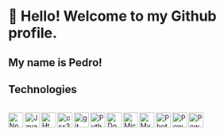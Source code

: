 # 👋 Hello! Welcome to my Github profile.
## My name is Pedro!

## Technologies
<div style: "display: inline_block"><br>
<img align="left" alt="Nodejs " title="Nodejs " width="30px" style="padding-right 10px" src="https://upload.wikimedia.org/wikipedia/commons/d/d9/Node.js_logo.svg" />
<img align="left" alt="JavaScript" title="JavaScript" width="30px" style="padding-right 10px" src="https://cdn.jsdelivr.net/gh/devicons/devicon@latest/icons/javascript/javascript-plain.svg"" />
<img align="left" alt="Html5" title="Html5" width="30px" style="padding-right 10px" src="https://cdn.jsdelivr.net/gh/devicons/devicon@latest/icons/html5/html5-original.svg" />
<img align="left" alt="css3" title="css3" width="30px" style="padding-right 10px" src="https://cdn.jsdelivr.net/gh/devicons/devicon@latest/icons/css3/css3-original.svg" />
<img align="left" alt ="git" title="git" width="30px" style="padding-right 10px" src="https://upload.wikimedia.org/wikipedia/commons/3/3f/Git_icon.svg" />
<img align="left" alt="Python" title="Python" width="30px" style="padding-right 10px" src="https://upload.wikimedia.org/wikipedia/commons/c/c3/Python-logo-notext.svg" />
<img align="left" alt="Docker" title="Docker" width="30px" style="padding-right 10px" src="https://www.svgrepo.com/show/331370/docker.svg" />
<img loading="lazy" align="left" alt="Microsoft PowerAutomate" title="Microsoft PowerAutomate" width="30px" style="padding-right 10px" src="https://upload.wikimedia.org/wikipedia/commons/4/4d/Microsoft_Power_Automate.svg" />
<img align="left" alt="MySQL" title="MySQL" width="30px" style="padding-right 10px" src="https://cdn.jsdelivr.net/gh/devicons/devicon@latest/icons/mysql/mysql-original.svg" />
<img align="left" alt="Photoshop " title="Photoshop " width="30px" style="padding-right 10px" src="https://upload.wikimedia.org/wikipedia/commons/a/af/Adobe_Photoshop_CC_icon.svg" />
  
<img align="left" alt="PowerApps " title="PowerApps " width="30px" style="padding-right 10px" src="https://en.wikipedia.org/wiki/Microsoft_Power_Platform#/media/File:Microsoft_Power_Platform_logo.svg" />
<img align="left" alt="PowerApps " title="PowerApps " width="30px" style="padding-right 10px" src="https://camo.githubusercontent.com/60b02bd48837dcdcbba92dee82f6641a49b13bca0654c32351f5843ae438caa7/68747470733a2f2f692e70696e696d672e636f6d2f6f726967696e616c732f31612f35362f65612f31613536656161616637383836396437633665306536323062326239383339342e676966" />

</div>     
